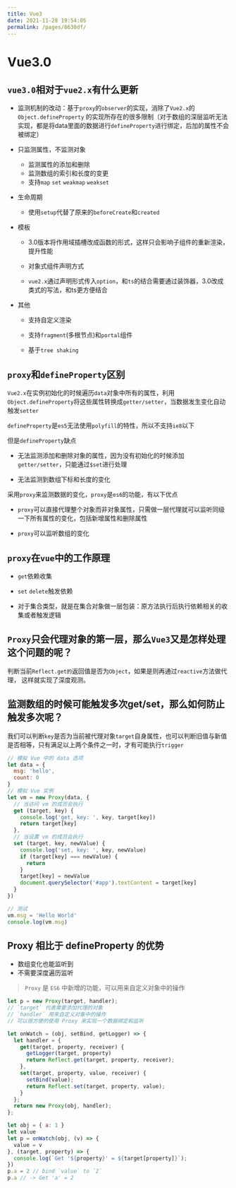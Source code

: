 ```yaml
---
title: Vue3
date: 2021-11-28 19:54:05
permalink: /pages/8630df/
---
```

# Vue3.0

## `vue3.0`相对于`vue2.x`有什么更新

- 监测机制的改动：基于`proxy`的`observer`的实现，消除了`Vue2.x`的`Object.defineProperty` 的实现所存在的很多限制（对于数组的深层监听无法实现，都是将data里面的数据进行`defineProperty`进行绑定，后加的属性不会被绑定）
- 只监测属性，不监测对象

    - 监测属性的添加和删除
    - 监测数组的索引和长度的变更
    - 支持`map` `set` `weakmap` `weakset`
- 生命周期
    - 使用`setup`代替了原来的`beforeCreate`和`created`
    
- 模板

    - 3.0版本将作用域插槽改成函数的形式，这样只会影响子组件的重新渲染，提升性能

    - 对象式组件声明方式

    - `vue2.x`通过声明形式传入`option`，和`ts`的结合需要通过装饰器，3.0改成类式的写法，和ts更方便结合
- 其他

    - 支持自定义渲染

    - 支持`fragment`(多根节点)和`portal`组件

    - 基于`tree shaking`

## `proxy`和`defineProperty`区别

`Vue2.x`在实例初始化的时候遍历`data`对象中所有的属性，利用`Object.defineProperty`将这些属性转换成`getter/setter`，当数据发生变化自动触发`setter`

`defineProperty`是`es5`无法使用`polyfill`的特性，所以不支持`ie8`以下

但是`defineProperty`缺点

- 无法监测添加和删除对象的属性，因为没有初始化的时候添加`getter/setter`，只能通过`$set`进行处理

- 无法监测到数组下标和长度的变化



采用`proxy`来监测数据的变化，`proxy`是`es6`的功能，有以下优点

- `proxy`可以直接代理整个对象而非对象属性，只需做一层代理就可以监听同级一下所有属性的变化，包括新增属性和删除属性

- `proxy`可以监听数组的变化

## `proxy`在`vue`中的工作原理

- `get`依赖收集

- `set` `delete`触发依赖

- 对于集合类型，就是在集合对象做一层包装：原方法执行后执行依赖相关的收集或者触发逻辑

## `Proxy`只会代理对象的第一层，那么`Vue3`又是怎样处理这个问题的呢？

判断当前`Reflect.get的`返回值是否为`Object`，如果是则再通过`reactive`方法做代理， 这样就实现了深度观测。

## 监测数组的时候可能触发多次get/set，那么如何防止触发多次呢？

我们可以判断`key`是否为当前被代理对象`target`自身属性，也可以判断旧值与新值是否相等，只有满足以上两个条件之一时，才有可能执行`trigger`

```javascript
// 模拟 Vue 中的 data 选项 
let data = {
  msg: 'hello',
  count: 0 
}
// 模拟 Vue 实例
let vm = new Proxy(data, {
  // 当访问 vm 的成员会执行
  get (target, key) {
    console.log('get, key: ', key, target[key])
    return target[key]
  },
  // 当设置 vm 的成员会执行
  set (target, key, newValue) {
    console.log('set, key: ', key, newValue)
    if (target[key] === newValue) {
      return
    }
    target[key] = newValue
    document.querySelector('#app').textContent = target[key]
  }
})

// 测试
vm.msg = 'Hello World'
console.log(vm.msg)

```

## Proxy 相比于 defineProperty 的优势

- 数组变化也能监听到
- 不需要深度遍历监听

> `Proxy` 是 `ES6` 中新增的功能，可以用来自定义对象中的操作

```javascript
let p = new Proxy(target, handler);
// `target` 代表需要添加代理的对象
// `handler` 用来自定义对象中的操作
// 可以很方便的使用 Proxy 来实现一个数据绑定和监听

let onWatch = (obj, setBind, getLogger) => {
  let handler = {
    get(target, property, receiver) {
      getLogger(target, property)
      return Reflect.get(target, property, receiver);
    },
    set(target, property, value, receiver) {
      setBind(value);
      return Reflect.set(target, property, value);
    }
  };
  return new Proxy(obj, handler);
};

let obj = { a: 1 }
let value
let p = onWatch(obj, (v) => {
  value = v
}, (target, property) => {
  console.log(`Get '${property}' = ${target[property]}`);
})
p.a = 2 // bind `value` to `2`
p.a // -> Get 'a' = 2
```

